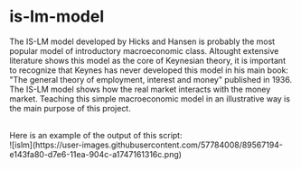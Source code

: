 # is-lm-model
The IS-LM model developed by Hicks and Hansen is probably the most popular model of introductory macroeconomic class. Altought extensive literature shows this model as the core of Keynesian theory, it is important to recognize that Keynes has never developed this model in his main book: "The general theory of employment, interest and money" published in 1936.
The IS-LM model shows how the real market interacts with the money market. Teaching this simple macroeconomic model in an illustrative way is the main purpose of this project. 
<br />

<br />
Here is an example of the output of this script:
<br />
![islm](https://user-images.githubusercontent.com/57784008/89567194-e143fa80-d7e6-11ea-904c-a1747161316c.png)
